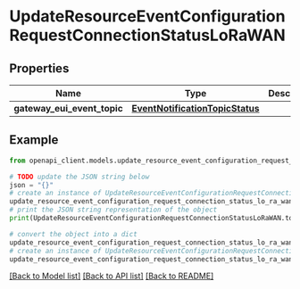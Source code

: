 # UpdateResourceEventConfigurationRequestConnectionStatusLoRaWAN


## Properties

Name | Type | Description | Notes
------------ | ------------- | ------------- | -------------
**gateway_eui_event_topic** | [**EventNotificationTopicStatus**](EventNotificationTopicStatus.md) |  | [optional] 

## Example

```python
from openapi_client.models.update_resource_event_configuration_request_connection_status_lo_ra_wan import UpdateResourceEventConfigurationRequestConnectionStatusLoRaWAN

# TODO update the JSON string below
json = "{}"
# create an instance of UpdateResourceEventConfigurationRequestConnectionStatusLoRaWAN from a JSON string
update_resource_event_configuration_request_connection_status_lo_ra_wan_instance = UpdateResourceEventConfigurationRequestConnectionStatusLoRaWAN.from_json(json)
# print the JSON string representation of the object
print(UpdateResourceEventConfigurationRequestConnectionStatusLoRaWAN.to_json())

# convert the object into a dict
update_resource_event_configuration_request_connection_status_lo_ra_wan_dict = update_resource_event_configuration_request_connection_status_lo_ra_wan_instance.to_dict()
# create an instance of UpdateResourceEventConfigurationRequestConnectionStatusLoRaWAN from a dict
update_resource_event_configuration_request_connection_status_lo_ra_wan_from_dict = UpdateResourceEventConfigurationRequestConnectionStatusLoRaWAN.from_dict(update_resource_event_configuration_request_connection_status_lo_ra_wan_dict)
```
[[Back to Model list]](../README.md#documentation-for-models) [[Back to API list]](../README.md#documentation-for-api-endpoints) [[Back to README]](../README.md)


